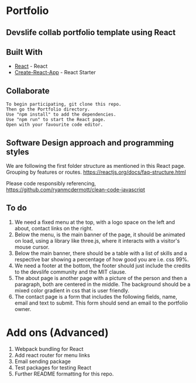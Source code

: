 # Portfolio
## Devslife collab portfolio template using React

## Built With

* [React](https://reactjs.org/) - React
* [Create-React-App](https://github.com/facebook/create-react-app) - React Starter

## Collaborate

```
To begin participating, git clone this repo.
Then go the Portfolio directory.
Use "npm install" to add the dependencies.   
Use "npm run" to start the React page.
Open with your favourite code editor.
```

## Software Design approach and programming styles

We are following the first folder structure as mentioned in this React page.
Grouping by features or routes.
https://reactjs.org/docs/faq-structure.html

Please code responsibly referencing, https://github.com/ryanmcdermott/clean-code-javascript

## To do

1. We need a fixed menu at the top, with a logo space on the left and about, contact links on the right.  
2. Below the menu, is the main banner of the page, it should be animated on load, using a library like three.js, where it interacts with a visitor's mouse cursor.
3. Below the main banner, there should be a table with a list of skills and a respective bar showing a percentage of how good you are i.e. css 99%.
4. We need a footer at the bottom, the footer should just include the credits to the devslife community and the MIT clause.
5. The about page is another page with a picture of the person and then a paragraph, both are centered in the middle. The background should be a mixed color gradient in css that is user friendly.
6. The contact page is a form that includes the following fields, name, email and text to submit. This form should send an email to the portfolio owner.

# Add ons (Advanced)
1. Webpack bundling for React
2. Add react router for menu links
3. Email sending package
4. Test packages for testing React
5. Further README formatting for this repo.